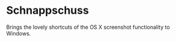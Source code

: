 Schnappschuss
=============

Brings the lovely shortcuts of the OS X screenshot functionality to Windows.
